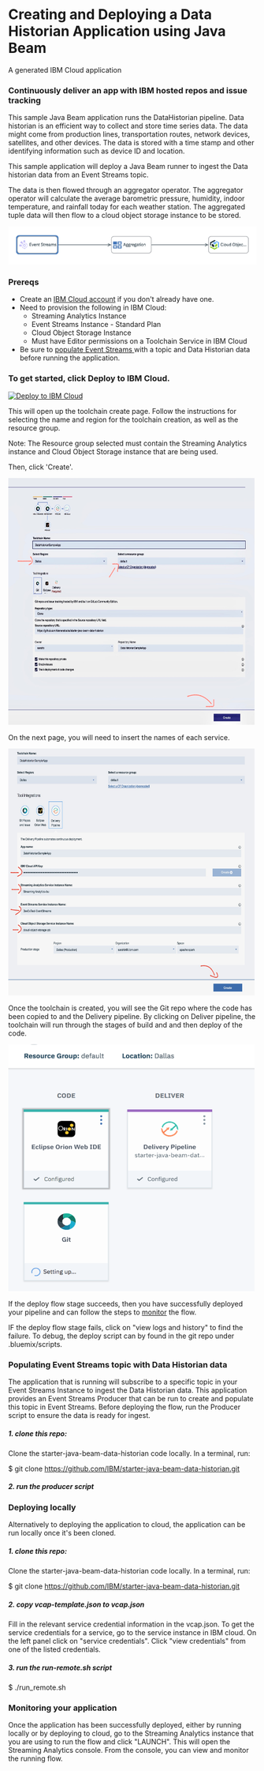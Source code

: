 # Creating and Deploying a Data Historian Application using Java Beam
A generated IBM Cloud application

### Continuously deliver an app with IBM hosted repos and issue tracking

This sample Java Beam application runs the DataHistorian pipeline.
Data historian is an efficient way to collect and store time series data. The data might come from production lines,
transportation routes, network devices, satellites, and other devices. The data is stored with a time stamp and other
identifying information such as device ID and location.

This sample application will deploy a Java Beam runner to ingest the Data historian data from an Event Streams topic.

The data is then flowed through an aggregator operator. The aggregator operator will calculate the average barometric pressure,
humidity, indoor temperature, and rainfall today for each weather station.
The aggregated tuple data will then flow to a cloud object storage instance to be stored.

![](./media/DH_flow.png)

### Prereqs
* Create an <a href="https://console.bluemix.net/dashboard/apps" target="_blank">IBM Cloud account</a> if you don't already have one.
* Need to provision the following in IBM Cloud:
  * Streaming Analytics Instance
  * Event Streams Instance  - Standard Plan
  * Cloud Object Storage Instance
  * Must have Editor permissions on a Toolchain Service in IBM Cloud
* Be sure to [populate Event Streams ](#populateES) with a topic and Data Historian data before running the application.

### To get started, click **Deploy to IBM Cloud**.

<a href="https://bluemix.net/deploy?repository=https://github.com/bienenstocks/starter-java-beam-data-historian" target="_blank">![Deploy to IBM Cloud](https://bluemix.net/deploy/button.png)</a>

This will open up the toolchain create page. Follow the instructions for selecting the
name and region for the toolchain creation, as well as the resource group.

Note: The Resource group selected must contain the Streaming Analytics instance and Cloud Object Storage instance
that are being used.

Then, click 'Create'.

<img src="./media/toolchaincreatepage.jpg" alt="drawing" width="500" height="500"/>


On the next page, you will need to insert the names of each service.



<img src="./media/toolchaincreatepage2.jpg" alt="drawing" width="500" height="500"/>



Once the toolchain is created, you will see the Git repo where the code has been copied to
and the Delivery pipeline. By clicking on Deliver pipeline, the toolchain will
run through the stages of build and and then deploy of the code.



<img src="./media/toolchaincreatepage3.png" alt="drawing" width="500" height="500"/>


If the deploy flow stage succeeds, then you have successfully deployed your pipeline
and can follow the steps to [monitor](#monitor) the flow.

IF the deploy flow stage fails, click on "view logs and history" to find the failure.
To debug, the deploy script can by found in the git repo under .bluemix/scripts.

### Populating Event Streams topic with Data Historian data<a name="populateES"></a>
The application that is running will subscribe to a specific topic in your Event Streams Instance to ingest the Data
Historian data. This application provides an Event Streams Producer that can be run to create and
populate this topic in Event Streams.
Before deploying the flow, run the Producer script to ensure the data is ready for ingest.

##### 1. clone this repo:
Clone the starter-java-beam-data-historian code locally. In a terminal, run:

$ git clone https://github.com/IBM/starter-java-beam-data-historian.git

##### 2. run the producer script

### Deploying locally
Alternatively to deploying the application to cloud, the application can be run locally once it's been cloned.

##### 1. clone this repo:
Clone the starter-java-beam-data-historian code locally. In a terminal, run:

$ git clone https://github.com/IBM/starter-java-beam-data-historian.git

##### 2. copy vcap-template.json to vcap.json

Fill in the relevant service credential information in the vcap.json.
To get the service credentials for a service, go to the service instance in IBM cloud.
On the left panel click on "service credentials". Click "view credentials" from one of the
listed credentials.

##### 3. run the run-remote.sh script

$ ./run_remote.sh

### Monitoring your application<a name="monitor"></a>
Once the application has been successfully deployed, either by running locally or by deploying to cloud,
go to the Streaming Analytics instance that you are using to run the flow and click "LAUNCH".
This will open the Streaming Analytics console. From the console, you can view and monitor the running flow.
